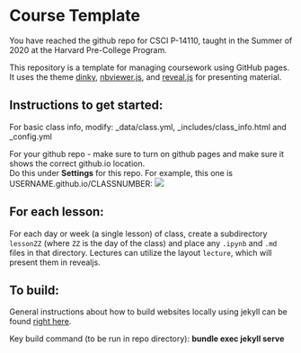 # Course Template

You have reached the github repo for CSCI P-14110, taught in the Summer of 2020 at the Harvard Pre-College Program.

This repository is a template for managing coursework using GitHub pages.  It
uses the theme [dinky](https://github.com/pages-themes/dinky),
[nbviewer.js](https://github.com/kokes/nbviewer.js), and
[reveal.js](https://revealjs.com/) for presenting material.


## Instructions to get started:

For basic class info, modify: _data/class.yml, _includes/class_info.html and _config.yml

For your github repo -  make sure to turn on github pages and make sure it shows the correct github.io location.  
Do this under __Settings__ for this repo. For example, this one is USERNAME.github.io/CLASSNUMBER:
![](assets/ghpages.png)


## For each lesson:

For each day or week (a single lesson) of class, create a subdirectory `lessonZZ` (where `ZZ` is the day
of the class) and place any `.ipynb` and `.md` files in that directory.
Lectures can utilize the layout `lecture`, which will present them in revealjs.

## To build:

General instructions about how to build websites locally using jekyll can be found [right here](https://help.github.com/articles/setting-up-your-github-pages-site-locally-with-jekyll/).

Key build command (to be run in repo directory): __bundle exec jekyll serve__
